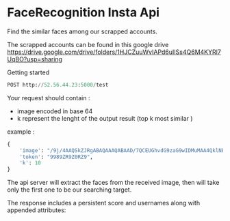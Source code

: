 # FaceRecognition Insta Api

Find the similar faces among our scrapped accounts.

The scrapped accounts can be found in this google drive 
https://drive.google.com/drive/folders/1HJCZuuWvIAPd6uIISs4Q6M4KYRl7UqBO?usp=sharing


Getting started

```python
POST http://52.56.44.23:5000/test
```


Your request should contain : 
- image encoded in base 64
- k represent the lenght of the output result (top k most similar )

example : 
```python
{
	'image': "/9j/4AAQSkZJRgABAQAAAQABAAD/7QCEUGhvdG9zaG9wIDMuMAA4QklNBAQwYTAwMGE3MDAxMDAwMDVlMDMwMDAwNDMwNjAwMDBlNDA2MDAwMDZmMDcwMDAwMGZjMGMwMDAwYWQwZDAwMDA1OTBlMDAwMGUwMTMwMDAwAP/bAEMABgQFBgUKFA4PDBAXFBgYFxQWFhodJR8aGyMcFhYgLCAjJicpKikZHy0wLSgwJSgpKP/aFhooKCgoKCgoKCgoKCgoKCgoKCgoKCgoKCgoKCgoKCgoKCgoKCgoKCgoKCgAlgMBIgACEQEDEQH/xAAcAAABBQEBAQAAAAAAAAAAAAAEAAIDBQYBBwj/xAAAAAAAAgMBBAX/2gAMAwEAAhADEAAAAZ/QvN/SGmm9aYoJcybXCQTYyEmHzYZ",
	'token': "9989ZR9Z0RZ9",
	'k': 10
}
```

The api server will extract the faces from the received image, then will take only the first one to be our searching target. 

The response includes a persistent score and usernames along with appended attributes:

